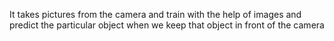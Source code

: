 It takes pictures from the camera and train with the help of images
and predict the particular object when we keep that object in front of the camera 
